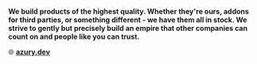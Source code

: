 **We build products of the highest quality. Whether they're ours, addons for third parties, or something different - we have them all in stock. We strive to gently but precisely build an empire that other companies can count on and people like you can trust.**

🌐 [**azury.dev**](https://azury.dev)
